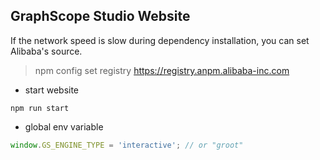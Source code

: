 ## GraphScope Studio Website

If the network speed is slow during dependency installation, you can set Alibaba's source.

> npm config set registry https://registry.anpm.alibaba-inc.com

- start website

```
npm run start
```

- global env variable

```js
window.GS_ENGINE_TYPE = 'interactive'; // or "groot"
```
